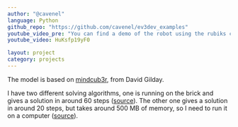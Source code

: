 ```yaml
---
author: "@cavenel"
language: Python
github_repo: "https://github.com/cavenel/ev3dev_examples"
youtube_video_pre: "You can find a demo of the robot using the rubiks cube example here:"
youtube_video: HuKsfp19yF0

layout: project
category: projects
---
```


The model is based on [mindcub3r](http://www.mindcuber.com/mindcub3r/mindcub3r.html), from David Gilday.

I have two different solving algorithms, one is running on the brick and gives a solution in around 60 steps ([source](http://cubex.sourceforge.net/)). The other one gives a solution in around 20 steps, but takes around 500 MB of memory, so I need to run it on a computer ([source](http://www.cube20.org/src/)).

